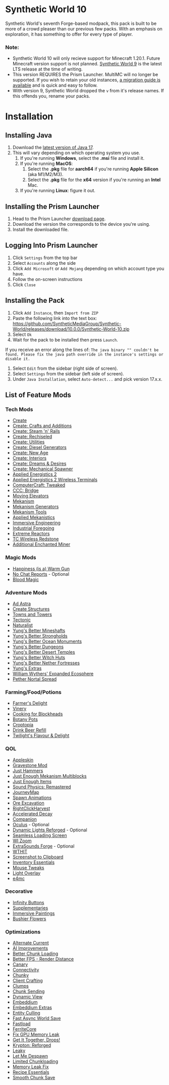 # Synthetic World 10
Synthetic World's seventh Forge-based modpack, this pack is built to be more of a crowd pleaser than our previous few packs. With an emphasis on exploration, it has something to offer for every type of player.

### Note:
- Synthetic World 10 will only recieve support for Minecraft 1.20.1. Future Minecraft version support is not planned. [Synthetic World 9](https://github.com/SyntheticMediaGroup/Synthetic-World/tree/v9) is the latest LTS release at the time of writing.
- This version REQUIRES the Prism Launcher. MultiMC will no longer be supported. If you wish to retain your old instances, [a migration guide is available](https://prismlauncher.org/wiki/getting-started/migrating-multimc/) and is quick and easy to follow.
- With version 9, Synthetic World dropped the `v` from it's release names. If this offends you, rename your packs.
# Installation
## Installing Java
1. Download the [latest version of Java 17](https://adoptium.net/temurin/releases/?package=jdk&version=17).
2. This will vary depending on which operating system you use.
   1. If you're running **Windows**, select the **.msi** file and install it.
   2. If you're running **MacOS**:
      1. Select the **.pkg** file for **aarch64** if you're running **Apple Silicon** (aka M1/M2/M3).
      2. Select the **.pkg** file for the **x64** version if you're running an **Intel** Mac.
   3. If you're running **Linux**: figure it out.

## Installing the Prism Launcher
1. Head to the Prism Launcher [download page](https://prismlauncher.org/download?from=button).
2. Download the version the corresponds to the device you're using.
3. Install the downloaded file.
## Logging Into Prism Launcher
1. Click `Settings` from the top bar
2. Select `Accounts` along the side
3. Click `Add Microsoft` or `Add Mojang` depending on which account type you have.
4. Follow the on-screen instructions
5. Click `Close`
## Installing the Pack
1. Click `Add Instance`, then `Import from ZIP`
2. Paste the following link into the text box: https://github.com/SyntheticMediaGroup/Synthetic-World/releases/download/10.0.0/Synthetic-World-10.zip
3. Select `Ok`
4. Wait for the pack to be installed then press `Launch`.

If you receive an error along the lines of:
`The java binary "" couldn't be found. Please fix the java path override in the instance's settings or disable it.`

1. Select `Edit` from the sidebar (right side of screen).
2. Select `Settings` from the sidebar (left side of screen).
3. Under `Java Installation`, select `Auto-detect...` and pick version 17.x.x.
## List of Feature Mods

### Tech Mods
* [Create](https://modrinth.com/mod/create-fabric-sodium-fix)
* [Create: Crafts and Additions](https://modrinth.com/mod/createaddition)
* [Create: Steam 'n' Rails](https://modrinth.com/mod/create-steam-n-rails)
* [Create: Rechiseled](https://modrinth.com/mod/rechiseled-create)
* [Create: Utilities](https://modrinth.com/mod/create-utilities)
* [Create: Diesel Generators](https://modrinth.com/mod/create-diesel-generators)
* [Create: New Age](https://modrinth.com/mod/create-new-age)
* [Create: Interiors](https://modrinth.com/mod/interiors)
* [Create: Dreams & Desires](https://modrinth.com/mod/create-dreams-and-desires)
* [Create: Mechanical Spawner](https://modrinth.com/mod/create-mechanical-spawner)
* [Applied Energistics 2](https://modrinth.com/mod/ae2)
* [Applied Energistics 2 Wireless Terminals](https://modrinth.com/mod/applied-energistics-2-wireless-terminals)
* [ComputerCraft: Tweaked](https://modrinth.com/mod/cc-tweaked)
* [CCC: Bridge](https://modrinth.com/mod/cccbridge)
* [Moving Elevators](https://www.curseforge.com/minecraft/mc-mods/moving-elevators)
* [Mekanism](https://modrinth.com/mod/mekanism)
* [Mekanism Generators](https://modrinth.com/mod/mekanism-generators)
* [Mekanism Tools](https://modrinth.com/mod/mekanism-tools)
* [Applied Mekanistics](https://modrinth.com/mod/applied-mekanistics)
* [Immersive Engineering](https://modrinth.com/mod/immersiveengineering)
* [Industrial Foregoing](https://modrinth.com/mod/industrial-foregoing)
* [Extreme Reactors](https://modrinth.com/mod/extreme-reactors)
* [TC Wireless Redstone](https://modrinth.com/mod/tc-wireless-redstone)
* [Additional Enchanted Miner](https://modrinth.com/mod/additional-enchanted-miner)
### Magic Mods
- [Happiness (is a) Warm Gun](https://modrinth.com/mod/happiness-is-a-warm-gun)
- [No Chat Reports](https://modrinth.com/mod/no-chat-reports) - Optional
- [Blood Magic](https://modrinth.com/mod/blood-magic)

### Adventure Mods
* [Ad Astra](https://modrinth.com/mod/ad-astra)
* [Create Structures](https://modrinth.com/datapack/create-structures)
* [Towns and Towers](https://modrinth.com/mod/towns-and-towers)
* [Tectonic](https://modrinth.com/datapack/tectonic/gallery)
* [Naturalist](https://modrinth.com/mod/naturalist)
* [Yung's Better Mineshafts](https://modrinth.com/mod/yungs-better-mineshafts)
* [Yung's Better Strongholds](https://modrinth.com/mod/yungs-better-strongholds)
* [Yung's Better Ocean Monuments](https://modrinth.com/mod/yungs-better-ocean-monuments)
* [Yung's Better Dungeons](https://modrinth.com/mod/yungs-better-dungeons)
* [Yung's Better Desert Temples](https://modrinth.com/mod/yungs-better-desert-temples)
* [Yung's Better Witch Huts](https://modrinth.com/mod/yungs-better-witch-huts)
* [Yung's Better Nether Fortresses](https://modrinth.com/mod/yungs-better-nether-fortresses)
* [Yung's Extras](https://modrinth.com/mod/yungs-extras)
* [William Wythers' Expanded Ecosphere](https://modrinth.com/mod/expanded-ecosphere/gallery)
* [Pether Nortal Spread](https://modrinth.com/mod/nether-portal-spread)
### Farming/Food/Potions
* [Farmer's Delight](https://modrinth.com/mod/farmers-delight/gallery)
* [Vinery](https://modrinth.com/mod/vinery)
* [Cooking for Blockheads](https://modrinth.com/mod/cooking-for-blockheads)
* [Botany Pots](https://www.curseforge.com/minecraft/mc-mods/botany-pots)
* [Croptopia](https://www.curseforge.com/minecraft/mc-mods/croptopia)
* [Drink Beer Refill](https://modrinth.com/mod/drink-beer-refill)
* [Twilight's Flavour & Delight](https://modrinth.com/mod/twilight-delight)

### QOL
- [Appleskin](https://modrinth.com/mod/appleskin)
- [Gravestone Mod](https://modrinth.com/mod/gravestone-mod)
- [Just Hammers](https://modrinth.com/mod/just-hammers)
- [Just Enough Mekanism Multiblocks](https://modrinth.com/mod/just-enough-mekanism-multiblocks/gallery)
- [Just Enough Items](https://modrinth.com/mod/jei)
- [Sound Physics: Remastered](https://modrinth.com/mod/sound-physics-remastered)
- [JourneyMap](https://modrinth.com/mod/journeymap)
- [Spawn Animations](https://modrinth.com/datapack/spawn-animations/gallery)
- [Ore Excavation](https://www.curseforge.com/minecraft/mc-mods/ore-excavation)
- [RightClickHarvest](https://modrinth.com/mod/rightclickharvest)
- [Accelerated Decay](https://modrinth.com/mod/accelerated-decay)
- [Companion](https://modrinth.com/mod/companion)
- [Oculus](https://www.curseforge.com/minecraft/mc-mods/oculus) - Optional
- [Dynamic Lights Reforged](https://www.curseforge.com/minecraft/mc-mods/dynamiclights-reforged) - Optional
- [Seamless Loading Screen](https://www.curseforge.com/minecraft/mc-mods/seamless-loading-screen) 
- [WI Zoom](https://modrinth.com/mod/wi-zoom)
- [ExtraSounds Forge](https://modrinth.com/mod/extrasoundsforge) - Optional
- [WTHIT](https://modrinth.com/mod/wthit)
- [Screenshot to Clipboard](https://modrinth.com/mod/screenshot-to-clipboard)
- [Inventory Essentials](https://www.curseforge.com/minecraft/mc-mods/inventory-essentials)
- [Mouse Tweaks](https://modrinth.com/mod/mouse-tweaks)
- [Light Overlay](https://www.curseforge.com/minecraft/mc-mods/light-overlay)
- [e4mc](https://modrinth.com/mod/e4mc)

### Decorative
- [Infinity Buttons](https://modrinth.com/mod/infinitybuttons/gallery)
- [Supplementaries](https://modrinth.com/mod/supplementaries/gallery)
- [Immersive Paintings](https://modrinth.com/mod/immersive-paintings)
- [Bushier Flowers](https://modrinth.com/mod/bushier-flowers)

### Optimizations
- [Alternate Current](https://modrinth.com/mod/alternate-current)
- [AI Improvements](https://www.curseforge.com/minecraft/mc-mods/ai-improvements)
- [Better Chunk Loading](https://www.curseforge.com/minecraft/mc-mods/better-chunk-loading-forge-fabric)
- [Better FPS - Render Distance](https://www.curseforge.com/minecraft/mc-mods/better-fps-render-distance)
- [Canary](https://modrinth.com/mod/canary)
- [Connectivity](https://www.curseforge.com/minecraft/mc-mods/connectivity)
- [Chunky](https://modrinth.com/plugin/chunky)
- [Client Crafting](https://www.curseforge.com/minecraft/mc-mods/client-crafting)
- [Clumps](https://www.curseforge.com/minecraft/mc-mods/clumps)
- [Chunk Sending](https://www.curseforge.com/minecraft/mc-mods/chunk-sending-forge-fabric)
- [Dynamic View](https://www.curseforge.com/minecraft/mc-mods/dynamic-view)
- [Embeddium](https://www.curseforge.com/minecraft/mc-mods/embeddium)
- [Embeddium Extras](https://www.curseforge.com/minecraft/mc-mods/magnesium-extras)
- [Entity Culling](https://modrinth.com/mod/entityculling)
- [Fast Async World Save](https://www.curseforge.com/minecraft/mc-mods/fast-async-world-save-forge-fabric)
- [Fastload](https://modrinth.com/mod/fastload)
- [FerriteCore](https://modrinth.com/mod/ferrite-core)
- [Fix GPU Memory Leak](https://www.curseforge.com/minecraft/mc-mods/fix-gpu-memory-leak)
- [Get It Together, Drops!](https://modrinth.com/mod/get-it-together-drops)
- [Krypton: Reforged](https://www.curseforge.com/minecraft/mc-mods/krypton-reforged)
- [Leaky](https://www.curseforge.com/minecraft/mc-mods/leaky)
- [Let Me Despawn](https://modrinth.com/plugin/lmd)
- [Limited Chunkloading](https://www.curseforge.com/minecraft/mc-mods/limited-chunkloading)
- [Memory Leak Fix](https://modrinth.com/mod/memoryleakfix)
- [Recipe Essentials](https://www.curseforge.com/minecraft/mc-mods/recipe-essentials-forge-fabric)
- [Smooth Chunk Save](https://www.curseforge.com/minecraft/mc-mods/smooth-chunk-save)
